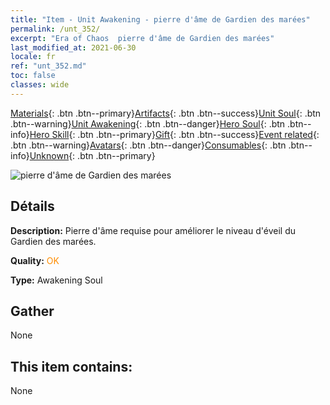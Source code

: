 ```yaml
---
title: "Item - Unit Awakening - pierre d'âme de Gardien des marées"
permalink: /unt_352/
excerpt: "Era of Chaos  pierre d'âme de Gardien des marées"
last_modified_at: 2021-06-30
locale: fr
ref: "unt_352.md"
toc: false
classes: wide
---
```

 [Materials](/ItemsFR/){: .btn .btn--primary}[Artifacts](/ItemsFR/Artifacts/){: .btn .btn--success}[Unit Soul](/ItemsFR/UnitSoul/){: .btn .btn--warning}[Unit Awakening](/ItemsFR/UnitAwakening/){: .btn .btn--danger}[Hero Soul](/ItemsFR/HeroSoul/){: .btn .btn--info}[Hero Skill](/ItemsFR/HeroSkill/){: .btn .btn--primary}[Gift](/ItemsFR/Gift/){: .btn .btn--success}[Event related](/ItemsFR/Events/){: .btn .btn--warning}[Avatars](/ItemsFR/Avatars/){: .btn .btn--danger}[Consumables](/ItemsFR/Consumables/){: .btn .btn--info}[Unknown](/ItemsFR/Unknown/){: .btn .btn--primary}

 ![pierre d'âme de Gardien des marées](/images/u/tia_yurenyongshi.jpg)

## Détails
 **Description:** Pierre d'âme requise pour améliorer le niveau d'éveil du Gardien des marées.

 **Quality:** <span style="color: #FF8C00">OK</span>

 **Type:** Awakening Soul

## Gather

  None

## This item contains:

  None

